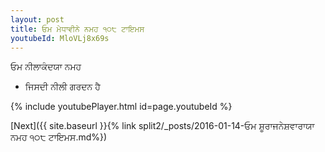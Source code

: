 ```yaml
---
layout: post
title: ਓਮ ਮੇਧਾਵੀਨੇ ਨਮਹ ੧੦੮ ਟਾਇਮਸ
youtubeId: MloVLj8x69s
---
```

 
 
 ਓਮ ਨੀਲਾਕੰਦਯਾ ਨਮਹ  
 
 -  ਜਿਸਦੀ ਨੀਲੀ ਗਰਦਨ ਹੈ 
 
  
 
  
 
 
 
 
 
 


{% include youtubePlayer.html id=page.youtubeId %}
 
[Next]({{ site.baseurl }}{% link  split2/_posts/2016-01-14-ਓਮ ਸ਼ੂਰਾਜਨੇਸ਼ਵਾਰਾਯਾ ਨਮਹ ੧੦੮ ਟਾਇਮਸ.md%})
 
